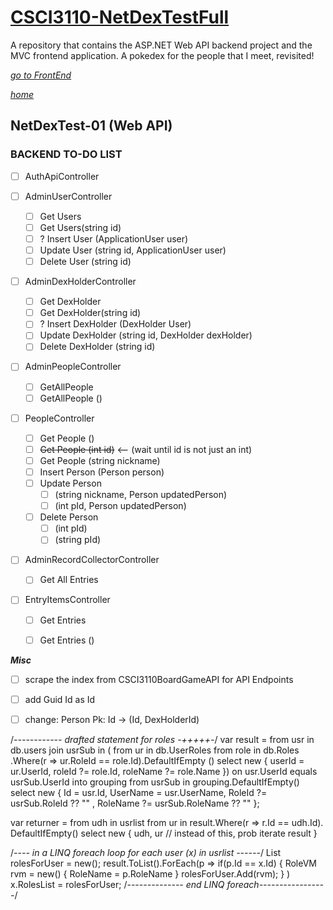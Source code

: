 # [CSCI3110-NetDexTestFull](/README.md)
 A repository that contains the  ASP.NET Web API backend project and the MVC frontend application. A pokedex for the people that I meet, revisited!

[_go to FrontEnd_](./TODO.Frontend.md)


[_home_](/README.md)
## NetDexTest-01 (Web API)
### BACKEND **TO-DO** LIST


- [ ] AuthApiController

- [ ] AdminUserController
  - [ ] Get Users
  - [ ] Get Users(string id)
  - [ ] ? Insert User (ApplicationUser user)
  - [ ] Update User (string id, ApplicationUser user)
  - [ ] Delete User (string id)

- [ ] AdminDexHolderController
  - [ ] Get DexHolder
  - [ ] Get DexHolder(string id)
  - [ ] ? Insert DexHolder (DexHolder User)
  - [ ] Update DexHolder (string id, DexHolder dexHolder)
  - [ ] Delete DexHolder (string id)

- [ ] AdminPeopleController
  - [ ] GetAllPeople
  - [ ] GetAllPeople ()

- [ ] PeopleController
  - [ ] Get People ()
  - [ ] ~~Get People (int id)~~ <-- (wait until id is not just an int)
  - [ ] Get People (string nickname)
  - [ ] Insert Person (Person person)
  - [ ] Update Person
    - [ ] (string nickname, Person updatedPerson)
    - [ ] (int pId, Person updatedPerson)
  - [ ] Delete Person
    - [ ] (int pId)
    - [ ] (string pId)
  
- [ ] AdminRecordCollectorController
    - [ ] Get All Entries


- [ ] EntryItemsController
    - [ ] Get Entries
    - [ ] Get Entries ()


***Misc***

- [ ] scrape the index from CSCI3110BoardGameAPI for API Endpoints
- [ ] add Guid Id as Id
- [ ] change: Person Pk: Id -> (Id, DexHolderId)




/*------------ drafted statement for roles -+++++-*/
var result = from usr in db.users 
             join usrSub in (
                    from ur in db.UserRoles
                    from role in db.Roles
                         .Where(r => ur.RoleId == role.Id).DefaultIfEmpty ()
                    select new
                         {
                               userId = ur.UserId,
                               roleId ?= role.Id,
                               roleName ?= role.Name
                         })
                on usr.UserId equals usrSub.UserId into grouping
                from usrSub in grouping.DefaultIfEmpty()
	      select new 
                  {
                        Id = usr.Id,
                        UserName = usr.UserName,
                        RoleId ?= usrSub.RoleId ?? "<No Role>" ,
                        RoleName ?= usrSub.RoleName ?? "<No Role>" 
                   };

var returner = from udh in usrlist 
           from ur in result.Where(r => r.Id == udh.Id). DefaultIfEmpty()
           select new
           {
                udh, ur // instead of this, prob iterate result
           }

/*---- in a LINQ foreach loop for each user (x) in usrlist ------*/
List<RoleVM> rolesForUser = new();
result.ToList().ForEach(p => 
      if(p.Id == x.Id)
      {
           RoleVM rvm = new()
             {
                  RoleName = p.RoleName
             }
           rolesForUser.Add(rvm);
       }
)
x.RolesList = rolesForUser;
/*-------------- end LINQ foreach-----------------*/
